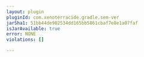 ```yaml
---
layout: plugin
pluginId: com.xenoterracide.gradle.sem-ver
jarSha1: 51bb44de902534dd165bb5861cbaf7e8e1a07faf
isJarAvailable: true
error: NONE
violations: []

---
```

